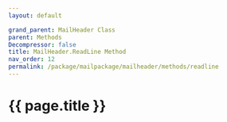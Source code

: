 ```yaml
---
layout: default

grand_parent: MailHeader Class
parent: Methods
Decompressor: false
title: MailHeader.ReadLine Method
nav_order: 12
permalink: /package/mailpackage/mailheader/methods/readline
---
```

# {{ page.title }}